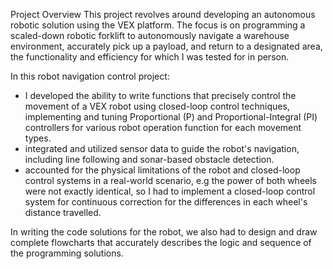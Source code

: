 Project Overview
This project revolves around developing an autonomous robotic solution using the VEX platform. The focus is on programming a scaled-down robotic forklift to autonomously navigate a warehouse environment, accurately pick up a payload, and return to a designated area, the functionality and efficiency for which I was tested for in person.

In this robot navigation control project:

- I developed the ability to write functions that precisely control the movement of a VEX robot using closed-loop control techniques, implementing and tuning Proportional (P) and Proportional-Integral (PI) controllers for various robot operation function for each movement types.
- integrated and utilized sensor data to guide the robot's navigation, including line following and sonar-based obstacle detection.
- accounted for the physical limitations of the robot and closed-loop control systems in a real-world scenario, e.g the power of both wheels were not exactly identical, so I had to implement a closed-loop control system for continuous correction for the differences in each wheel's distance travelled.

In writing the code solutions for the robot, we also had to design and draw complete flowcharts that accurately describes the logic and sequence of the programming solutions. 
